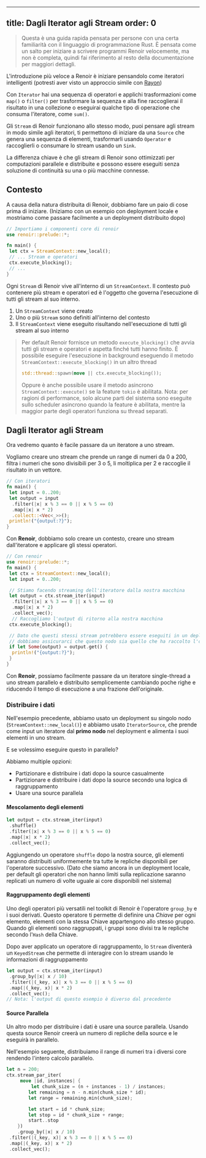
---
title: Dagli Iterator agli Stream
order: 0
---
>Questa è una guida rapida pensata per persone con una certa familiarità con il linguaggio di programmazione Rust. È pensata come un salto per iniziare a scrivere programmi Renoir velocemente, ma non è completa, quindi fai riferimento al resto della documentazione per maggiori dettagli.

L'introduzione più veloce a Renoir è iniziare pensandolo come iteratori intelligenti (potresti aver visto un approccio simile con [Rayon](https://docs.rs/rayon/latest))

Con `Iterator` hai una sequenza di operatori e applichi trasformazioni come `map()` o `filter()` per trasformare la sequenza e alla fine raccoglierai il risultato in una collezione o eseguirai qualche tipo di operazione che consuma l'iteratore, come `sum()`.

Gli `Stream` di Renoir funzionano allo stesso modo, puoi pensare agli stream in modo simile agli iteratori, ti permettono di iniziare da una `Source` che genera una sequenza di elementi, trasformarli usando `Operator` e raccoglierli o consumare lo stream usando un `Sink`.

La differenza chiave è che gli stream di Renoir sono ottimizzati per computazioni parallele e distribuite e possono essere eseguiti senza soluzione di continuità su una o più macchine connesse.

## Contesto

A causa della natura distribuita di Renoir, dobbiamo fare un paio di cose prima di iniziare. (Iniziamo con un esempio con deployment locale e mostriamo come passare facilmente a un deployment distribuito dopo)

```rust
// Importiamo i componenti core di renoir
use renoir::prelude::*;

fn main() {
 let ctx = StreamContext::new_local();
 // ... Stream e operatori
 ctx.execute_blocking();
 // ...
}
```

Ogni `Stream` di Renoir vive all'interno di un `StreamContext`. Il contesto può contenere più stream e operatori ed è l'oggetto che governa l'esecuzione di tutti gli stream al suo interno.

1. Un `StreamContext` viene creato
2. Uno o più `Stream` sono definiti all'interno del contesto
3. Il `StreamContext` viene eseguito risultando nell'esecuzione di tutti gli stream al suo interno

> Per default Renoir fornisce un metodo `execute_blocking()` che avvia tutti gli stream e operatori e aspetta finché tutti hanno finito. È possibile eseguire l'esecuzione in background eseguendo il metodo `StreamContext::execute_blocking()` in un altro thread
>
> ```rust
> std::thread::spawn(move || ctx.execute_blocking());
> ```
>
> Oppure è anche possibile usare il metodo asincrono `StreamContext::execute()` se la feature `tokio` è abilitata. Nota: per ragioni di performance, solo alcune parti del sistema sono eseguite sullo scheduler asincrono quando la feature è abilitata, mentre la maggior parte degli operatori funziona su thread separati.

## Dagli Iterator agli Stream

Ora vedremo quanto è facile passare da un iteratore a uno stream.

Vogliamo creare uno stream che prende un range di numeri da 0 a 200, filtra i numeri che sono divisibili per 3 o 5, li moltiplica per 2 e raccoglie il risultato in un vettore.

```rust
// Con iteratori
fn main() {
 let input = 0..200;
 let output = input
  .filter(|x| x % 3 == 0 || x % 5 == 0)
  .map(|x| x * 2)
  .collect::<Vec<_>>();
 println!("{output:?}");
}
```

Con **Renoir**, dobbiamo solo creare un contesto, creare uno stream dall'iteratore e applicare gli stessi operatori.

```rust
// Con renoir
use renoir::prelude::*;
fn main() {
 let ctx = StreamContext::new_local();
 let input = 0..200;

 // Stiamo facendo streaming dell'iteratore dalla nostra macchina
 let output = ctx.stream_iter(input)
  .filter(|x| x % 3 == 0 || x % 5 == 0)
  .map(|x| x * 2)
  .collect_vec();
  // Raccogliamo l'output di ritorno alla nostra macchina
 ctx.execute_blocking();

 // Dato che questi stessi stream potrebbero essere eseguiti in un deployment distribuito,
 // dobbiamo assicurarci che questo nodo sia quello che ha raccolto l'output.
 if let Some(output) = output.get() {
  println!("{output:?}");
 }
}
```

Con **Renoir**, possiamo facilmente passare da un iteratore single-thread a uno stream parallelo e distribuito semplicemente cambiando poche righe e riducendo il tempo di esecuzione a una frazione dell'originale.

### Distribuire i dati

Nell'esempio precedente, abbiamo usato un deployment su singolo nodo (`StreamContext::new_local()`) e abbiamo usato `IteratorSource`, che prende come input un iteratore dal **primo nodo** nel deployment e alimenta i suoi elementi in uno stream.

E se volessimo eseguire questo in parallelo?

Abbiamo multiple opzioni:

+ Partizionare e distribuire i dati dopo la source casualmente
+ Partizionare e distribuire i dati dopo la source secondo una logica di raggruppamento
+ Usare una source parallela

#### Mescolamento degli elementi

```rust
let output = ctx.stream_iter(input)
 .shuffle()
 .filter(|x| x % 3 == 0 || x % 5 == 0)
 .map(|x| x * 2)
 .collect_vec();
```

Aggiungendo un operatore `shuffle` dopo la nostra source, gli elementi saranno distribuiti uniformemente tra tutte le repliche disponibili per l'operatore successivo. (Dato che siamo ancora in un deployment locale, per default gli operatori che non hanno limiti sulla replicazione saranno replicati un numero di volte uguale ai core disponibili nel sistema)

#### Raggruppamento degli elementi

Uno degli operatori più versatili nel toolkit di Renoir è l'operatore `group_by` e i suoi derivati. Questo operatore ti permette di definire una *Chiave* per ogni elemento, elementi con la stessa Chiave appartengono allo stesso gruppo.
Quando gli elementi sono raggruppati, i gruppi sono divisi tra le repliche secondo l'`Hash` della Chiave.

Dopo aver applicato un operatore di raggruppamento, lo `Stream` diventerà un `KeyedStream` che permette di interagire con lo stream usando le informazioni di raggruppamento

```rust
let output = ctx.stream_iter(input)
 .group_by(|x| x / 10)
 .filter(|(_key, x)| x % 3 == 0 || x % 5 == 0)
 .map(|(_key, x)| x * 2)
 .collect_vec();
// Nota: l'output di questo esempio è diverso dal precedente
```

#### Source Parallela

Un altro modo per distribuire i dati è usare una source parallela. Usando questa source Renoir creerà un numero di repliche della source e le eseguirà in parallelo.

Nell'esempio seguente, distribuiamo il range di numeri tra i diversi core rendendo l'intero calcolo parallelo.

```rust
let n = 200;
ctx.stream_par_iter(
     move |id, instances| {
         let chunk_size = (n + instances - 1) / instances;
        let remaining = n - n.min(chunk_size * id);
        let range = remaining.min(chunk_size);

        let start = id * chunk_size;
        let stop = id * chunk_size + range;
        start..stop
    })
    .group_by(|x| x / 10)
 .filter(|(_key, x)| x % 3 == 0 || x % 5 == 0)
 .map(|(_key, x)| x * 2)
 .collect_vec();
```
